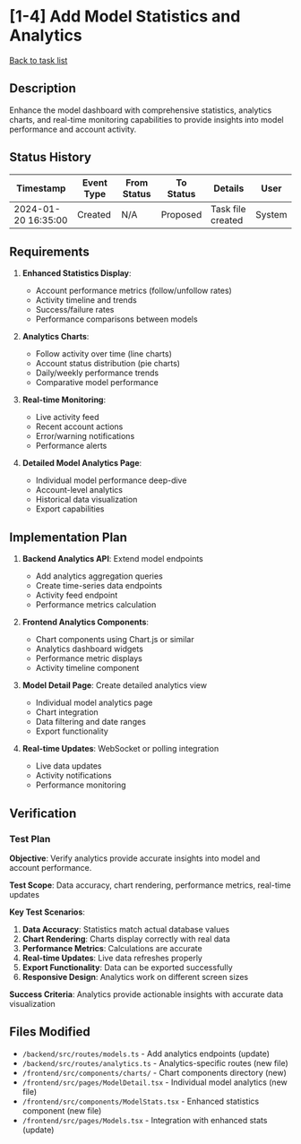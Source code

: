 # [1-4] Add Model Statistics and Analytics

[Back to task list](./tasks.md)

## Description

Enhance the model dashboard with comprehensive statistics, analytics charts, and real-time monitoring capabilities to provide insights into model performance and account activity.

## Status History

| Timestamp | Event Type | From Status | To Status | Details | User |
|-----------|------------|-------------|-----------|---------|------|
| 2024-01-20 16:35:00 | Created | N/A | Proposed | Task file created | System |

## Requirements

1. **Enhanced Statistics Display**:
   - Account performance metrics (follow/unfollow rates)
   - Activity timeline and trends
   - Success/failure rates
   - Performance comparisons between models

2. **Analytics Charts**:
   - Follow activity over time (line charts)
   - Account status distribution (pie charts)
   - Daily/weekly performance trends
   - Comparative model performance

3. **Real-time Monitoring**:
   - Live activity feed
   - Recent account actions
   - Error/warning notifications
   - Performance alerts

4. **Detailed Model Analytics Page**:
   - Individual model performance deep-dive
   - Account-level analytics
   - Historical data visualization
   - Export capabilities

## Implementation Plan

1. **Backend Analytics API**: Extend model endpoints
   - Add analytics aggregation queries
   - Create time-series data endpoints
   - Activity feed endpoint
   - Performance metrics calculation

2. **Frontend Analytics Components**: 
   - Chart components using Chart.js or similar
   - Analytics dashboard widgets
   - Performance metric displays
   - Activity timeline component

3. **Model Detail Page**: Create detailed analytics view
   - Individual model analytics page
   - Chart integration
   - Data filtering and date ranges
   - Export functionality

4. **Real-time Updates**: WebSocket or polling integration
   - Live data updates
   - Activity notifications
   - Performance monitoring

## Verification

### Test Plan

**Objective**: Verify analytics provide accurate insights into model and account performance.

**Test Scope**: Data accuracy, chart rendering, performance metrics, real-time updates

**Key Test Scenarios**:
1. **Data Accuracy**: Statistics match actual database values
2. **Chart Rendering**: Charts display correctly with real data
3. **Performance Metrics**: Calculations are accurate
4. **Real-time Updates**: Live data refreshes properly
5. **Export Functionality**: Data can be exported successfully
6. **Responsive Design**: Analytics work on different screen sizes

**Success Criteria**: Analytics provide actionable insights with accurate data visualization

## Files Modified

- `/backend/src/routes/models.ts` - Add analytics endpoints (update)
- `/backend/src/routes/analytics.ts` - Analytics-specific routes (new file)
- `/frontend/src/components/charts/` - Chart components directory (new)
- `/frontend/src/pages/ModelDetail.tsx` - Individual model analytics (new file)
- `/frontend/src/components/ModelStats.tsx` - Enhanced statistics component (new file)
- `/frontend/src/pages/Models.tsx` - Integration with enhanced stats (update) 